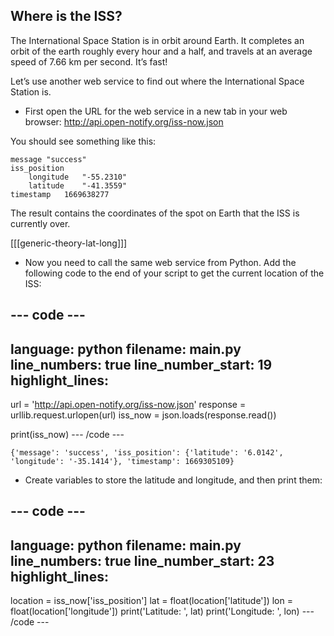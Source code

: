 ## Where is the ISS?

The International Space Station is in orbit around Earth. It completes an orbit of the earth roughly every hour and a half, and travels at an average speed of 7.66 km per second. It’s fast! 

Let’s use another web service to find out where the International Space Station is. 

+ First open the URL for the web service in a new tab in your web browser: <a href="http://api.open-notify.org/iss-now.json" target="_blank">http://api.open-notify.org/iss-now.json</a>
  
You should see something like this:
  
```
message	"success"
iss_position	
    longitude	"-55.2310"
    latitude	"-41.3559"
timestamp	1669638277
```
  
The result contains the coordinates of the spot on Earth that the ISS is currently over. 

[[[generic-theory-lat-long]]]

+ Now you need to call the same web service from Python. Add the following code to the end of your script to get the current location of the ISS:

--- code ---
---
language: python
filename: main.py
line_numbers: true
line_number_start: 19 
highlight_lines: 
---
url = 'http://api.open-notify.org/iss-now.json'
response = urllib.request.urlopen(url)
iss_now = json.loads(response.read())

print(iss_now)
--- /code ---

```
{'message': 'success', 'iss_position': {'latitude': '6.0142', 'longitude': '-35.1414'}, 'timestamp': 1669305109}
```

+ Create variables to store the latitude and longitude, and then print them:

--- code ---
---
language: python
filename: main.py
line_numbers: true
line_number_start: 23
highlight_lines: 
---
location = iss_now['iss_position']
lat = float(location['latitude'])
lon = float(location['longitude'])
print('Latitude: ', lat)
print('Longitude: ', lon)
--- /code ---
